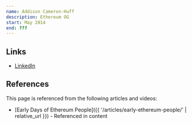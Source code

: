 ```yaml
---
name: Addison Cameron-Huff
description: Ethereum OG
start: May 2014
end: ???
---
```


## Links
- [LinkedIn](https://www.linkedin.com/in/addisoncameronhuff/)

## References

This page is referenced from the following articles and videos:

- [Early Days of Ethereum People]({{ '/articles/early-ethereum-people/' | relative_url }}) - Referenced in content
